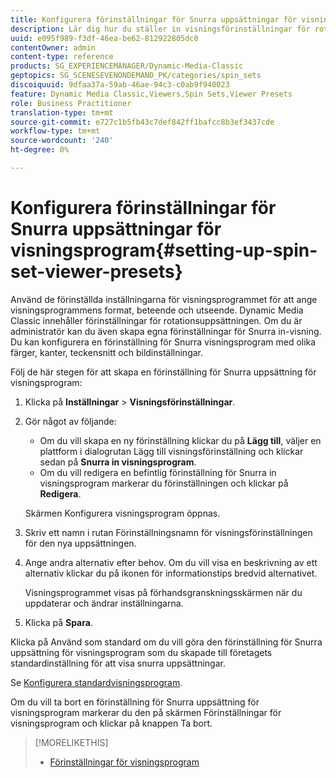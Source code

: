 ```yaml
---
title: Konfigurera förinställningar för Snurra uppsättningar för visningsprogram
description: Lär dig hur du ställer in visningsförinställningar för rotationsuppsättning.
uuid: e095f989-f3df-46ea-be62-812922805dc0
contentOwner: admin
content-type: reference
products: SG_EXPERIENCEMANAGER/Dynamic-Media-Classic
geptopics: SG_SCENESEVENONDEMAND_PK/categories/spin_sets
discoiquuid: 9dfaa37a-59ab-46ae-94c3-c0ab9f940023
feature: Dynamic Media Classic,Viewers,Spin Sets,Viewer Presets
role: Business Practitioner
translation-type: tm+mt
source-git-commit: e727c1b5fb43c7def842ff1bafcc8b3ef3437cde
workflow-type: tm+mt
source-wordcount: '240'
ht-degree: 0%

---
```



# Konfigurera förinställningar för Snurra uppsättningar för visningsprogram{#setting-up-spin-set-viewer-presets}

Använd de förinställda inställningarna för visningsprogrammet för att ange visningsprogrammens format, beteende och utseende. Dynamic Media Classic innehåller förinställningar för rotationsuppsättningen. Om du är administratör kan du även skapa egna förinställningar för Snurra in-visning. Du kan konfigurera en förinställning för Snurra visningsprogram med olika färger, kanter, teckensnitt och bildinställningar.

Följ de här stegen för att skapa en förinställning för Snurra uppsättning för visningsprogram:

1. Klicka på **Inställningar** > **Visningsförinställningar**.
1. Gör något av följande:

   * Om du vill skapa en ny förinställning klickar du på **Lägg till**, väljer en plattform i dialogrutan Lägg till visningsförinställning och klickar sedan på **Snurra in visningsprogram**.
   * Om du vill redigera en befintlig förinställning för Snurra in visningsprogram markerar du förinställningen och klickar på **Redigera**.

   Skärmen Konfigurera visningsprogram öppnas.

1. Skriv ett namn i rutan Förinställningsnamn för visningsförinställningen för den nya uppsättningen.
1. Ange andra alternativ efter behov. Om du vill visa en beskrivning av ett alternativ klickar du på ikonen för informationstips bredvid alternativet.

   Visningsprogrammet visas på förhandsgranskningsskärmen när du uppdaterar och ändrar inställningarna.

1. Klicka på **Spara**.

Klicka på Använd som standard om du vill göra den förinställning för Snurra uppsättning för visningsprogram som du skapade till företagets standardinställning för att visa snurra uppsättningar.

Se [Konfigurera standardvisningsprogram](application-setup.md#configuring_default_viewers).

Om du vill ta bort en förinställning för Snurra uppsättning för visningsprogram markerar du den på skärmen Förinställningar för visningsprogram och klickar på knappen Ta bort.

>[!MORELIKETHIS]
>
>* [Förinställningar för visningsprogram](application-setup.md#viewer_presets)

